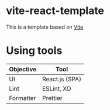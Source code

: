 # vite-react-template

This is a template based on [Vite](https://vitejs.dev/)

# Using tools

Objective|Tool
---|---
UI|React.js (SPA)
Lint|ESLint, XO
Formatter|Prettier
